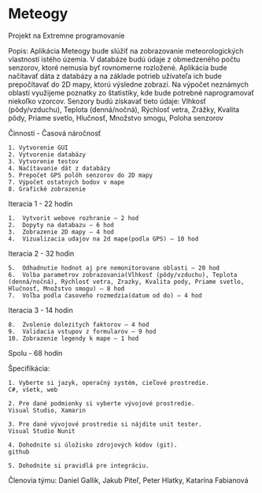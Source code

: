 # Meteogy
Projekt na Extremne programovanie

Popis:
Aplikácia Meteogy bude slúžiť na zobrazovanie meteorologických vlastností istého územia. V databáze budú údaje z obmedzeného počtu senzorov,
ktoré nemusia byť rovnomerne rozložené. Aplikácia bude načítavať dáta z databázy a na základe potrieb užívateľa ich bude prepočítavať
do 2D mapy, ktorú výsledne zobrazí. Na výpočet neznámych oblastí využijeme poznatky zo štatistiky, kde bude potrebné naprogramovať niekoľko vzorcov.
Senzory budú získavať tieto údaje:
	Vlhkosť (pôdy/vzduchu),
	Teplota (denná/nočná),
	Rýchlosť vetra,
	Zrážky,
	Kvalita pôdy,
	Priame svetlo,
	Hlučnosť,
	Množstvo smogu,
	Poloha senzorov

	
Činnosti - Časová náročnosť

	1. Vytvorenie GUI
	2. Vytvorenie databázy
	3. Vytvorenie testov
	4. Načítavanie dát z databázy
	5. Prepočet GPS polôh senzorov do 2D mapy
	7. Výpočet ostatných bodov v mape
	8. Grafické zobrazenie


Iteracia 1 - 22 hodin


	1.	Vytvorit webove rozhranie – 2 hod
	2.	Dopyty na databazu – 6 hod
	3.	Zobrazenie 2D mapy – 4 hod
	4.	Vizualizacia udajov na 2d mape(podla GPS) – 10 hod


Iteracia 2 - 32 hodin


	5.	Odhadnutie hodnot aj pre nemonitorovane oblasti – 20 hod
	6.	Volba parametrov zobrazovania(Vlhkosť (pôdy/vzduchu), Teplota (denná/nočná), Rýchlosť vetra, Zrazky, Kvalita pody, Priame svetlo, Hlučnosť, Množstvo smogu) – 8 hod
	7.	Voľba podla časoveho rozmedzia(datum od do) – 4 hod


Iteracia 3 - 14 hodin


	8.	Zvolenie dolezitych faktorov – 4 hod
	9.	Validacia vstupov z formularov – 9 hod
	10.	Zobrazenie legendy k mape – 1 hod


Spolu - 68 hodin


Špecifikácia:

	1. Vyberte si jazyk, operačný systém, cieľové prostredie.
	C#, všetk, web
	
	2. Pre dané podmienky si vyberte vývojové prostredie.
	Visual Studio, Xamarin
	
	3. Pre dané vývojové prostredie si nájdite unit tester.
	Visual Studio Nunit
	
	4. Dohodnite si úložisko zdrojových kódov (git).
	github
	
	5. Dohodnite si pravidlá pre integráciu.

Členovia týmu:
Daniel Gallik, Jakub Piteľ, Peter Hlatky, Katarína Fabianová
